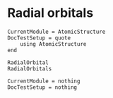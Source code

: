 # Radial orbitals

```@meta
CurrentModule = AtomicStructure
DocTestSetup = quote
    using AtomicStructure
end
```

```@docs
RadialOrbital
RadialOrbitals
```

```@meta
CurrentModule = nothing
DocTestSetup = nothing
```

